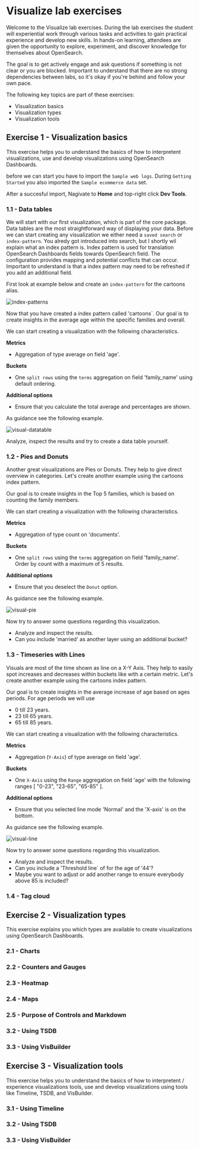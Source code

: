 # Visualize lab exercises

Welcome to the Visualize lab exercises. During the lab exercises the student will experiential work through various tasks and activities to gain practical experience and develop new skills. In hands-on learning, attendees are given the opportunity to explore, experiment, and discover knowledge for themselves about OpenSearch.

The goal is to get actively engage and ask questions if something is not clear or you are blocked. Important to understand that there are no strong dependencies between labs, so it's okay if you're behind and follow your own pace.

The following key topics are part of these exercises:

- Visualization basics
- Visualization types
- Visualization tools

## Exercise 1 - Visualization basics

This exercise helps you to understand the basics of how to interpretent visualizations, use and develop visualizations using OpenSearch Dashboards.

before we can start you have to import the `Sample web logs`. During `Getting Started` you also imported the `Sample ecommerce data` set. 

After a succesful import,  Nagivate to **Home** and top-right click **Dev Tools**.

### 1.1 - Data tables

We will start with our first visualization, which is part of the core package. Data tables are the most straightforward way of displaying your data.
Before we can start creating any visualization we either need a `saved search` or `index-pattern`.  You alredy got introduced into search, but I shortly wil explain what an index pattern is. Index pattern is used for translation OpenSearch Dashboards fields towards OpenSearch field. The configuration provides mapping and potential conflicts that can occur. Important to understand is that a index pattern may need to be refreshed if you add an additional field.

First look at example below and create an `index-pattern` for the cartoons alias.

<img src="https://raw.githubusercontent.com/avwsolutions/opensearch-training-material/main/labs/07-Visualize/content/index-patterns.gif" alt="index-patterns">

Now that you have created a index pattern called 'cartoons`. Our goal is to create insights in the average age within the specific families and overall.

We can start creating a visualization with the following characteristics.

**Metrics**
- Aggregation of type average on field 'age'.

**Buckets**
- One `split rows` using the `terms` aggregation on field 'family_name' using default ordering.

**Additional options**
- Ensure that you calculate the total average and percentages are shown.

As guidance see the following example.

<img src="https://raw.githubusercontent.com/avwsolutions/opensearch-training-material/main/labs/07-Visualize/content/visual-datatable.gif" alt="visual-datatable">

Analyze, inspect the results and try to create a data table yourself.

### 1.2 - Pies and Donuts

Another great visualizations are Pies or Donuts. They help to give direct overview in categories. Let's create another example using the cartoons index pattern.

Our goal is to create insights in the Top 5 families, which is based on counting the family members.

We can start creating a visualization with the following characteristics.

**Metrics**
- Aggregation of type count on 'documents'.

**Buckets**
- One `split rows` using the `terms` aggregation on field 'family_name'. Order by count with a maximum of 5 results.

**Additional options**
- Ensure that you deselect the `Donut` option.

As guidance see the following example.

<img src="https://raw.githubusercontent.com/avwsolutions/opensearch-training-material/main/labs/07-Visualize/content/visual-pie.gif" alt="visual-pie">

Now try to answer some questions regarding this visualization.
- Analyze and inspect the results.
- Can you include 'married' as another layer using an additional bucket?

### 1.3 - Timeseries with Lines

Visuals are most of the time shown as line on a X-Y Axis. They help to easily spot increases and decreases within buckets like with a certain metric. Let's create another example using the cartoons index pattern.

Our goal is to create insights in the average increase of age based on ages periods. For age periods we will use
- 0 till 23 years.
- 23 till 65 years.
- 65 till 85 years.

We can start creating a visualization with the following characteristics.

**Metrics**
- Aggregation (`Y-Axis`) of type average on field 'age'.

**Buckets**
- One `X-Axis` using the `Range` aggregation on field 'age' with the following ranges [ "0-23", "23-65", "65-85" ].

**Additional options**
- Ensure that you selected line mode 'Normal' and the 'X-axis' is on the bottom.

As guidance see the following example.

<img src="https://raw.githubusercontent.com/avwsolutions/opensearch-training-material/main/labs/07-Visualize/content/visual-line.gif" alt="visual-line">

Now try to answer some questions regarding this visualization.
- Analyze and inspect the results.
- Can you include a 'Threshold line` of for the age of '44'?
- Maybe you want to adjust or add another range to ensure everybody above 85 is included?

### 1.4 - Tag cloud
## Exercise 2 - Visualization types

This exercise explains you which types are available to create visualizations using OpenSearch Dashboards.

### 2.1 - Charts

### 2.2 - Counters and Gauges

### 2.3 - Heatmap

### 2.4 - Maps

### 2.5 - Purpose of Controls and Markdown 

### 3.2 - Using TSDB

### 3.3 - Using VisBuilder
## Exercise 3 - Visualization tools

This exercise helps you to understand the basics of how to interpretent / experience visualizations tools, use and develop visualizations using tools like Timeline, TSDB, and VisBuilder.

### 3.1 - Using Timeline

### 3.2 - Using TSDB

### 3.3 - Using VisBuilder
